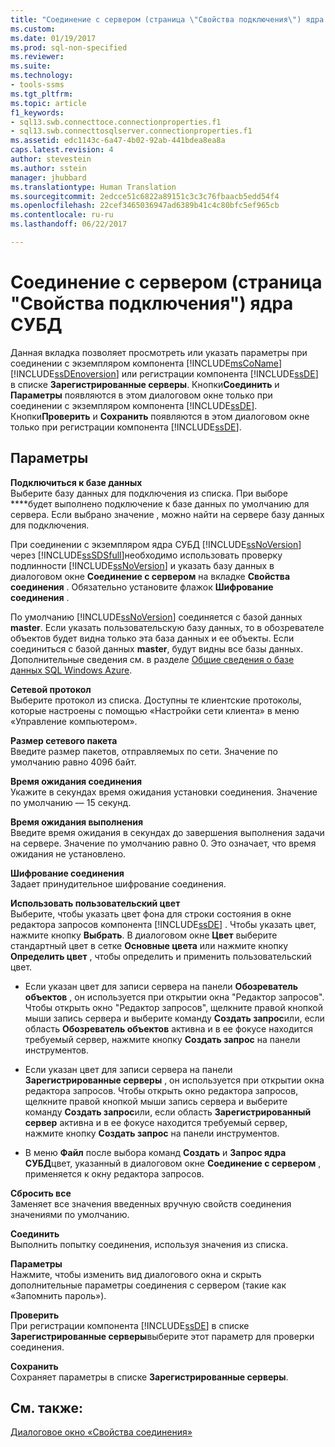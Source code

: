 ```yaml
---
title: "Соединение с сервером (страница \"Свойства подключения\") ядра СУБД | Документация Майкрософт"
ms.custom: 
ms.date: 01/19/2017
ms.prod: sql-non-specified
ms.reviewer: 
ms.suite: 
ms.technology:
- tools-ssms
ms.tgt_pltfrm: 
ms.topic: article
f1_keywords:
- sql13.swb.connecttoce.connectionproperties.f1
- sql13.swb.connecttosqlserver.connectionproperties.f1
ms.assetid: edc1143c-6a47-4b02-92ab-441bdea8ea8a
caps.latest.revision: 4
author: stevestein
ms.author: sstein
manager: jhubbard
ms.translationtype: Human Translation
ms.sourcegitcommit: 2edcce51c6822a89151c3c3c76fbaacb5edd54f4
ms.openlocfilehash: 22cef3465036947ad6389b41c4c80bfc5ef965cb
ms.contentlocale: ru-ru
ms.lasthandoff: 06/22/2017

---
```

# <a name="connect-to-server-connection-properties-page-database-engine"></a>Соединение с сервером (страница "Свойства подключения") ядра СУБД
Данная вкладка позволяет просмотреть или указать параметры при соединении с экземпляром компонента [!INCLUDE[msCoName](../../includes/msconame_md.md)] [!INCLUDE[ssDEnoversion](../../includes/ssdenoversion_md.md)] или регистрации компонента [!INCLUDE[ssDE](../../includes/ssde_md.md)] в списке **Зарегистрированные серверы**. Кнопки**Соединить** и **Параметры** появляются в этом диалоговом окне только при соединении с экземпляром компонента [!INCLUDE[ssDE](../../includes/ssde_md.md)]. Кнопки**Проверить** и **Сохранить** появляются в этом диалоговом окне только при регистрации компонента [!INCLUDE[ssDE](../../includes/ssde_md.md)].  
  
## <a name="options"></a>Параметры  
**Подключиться к базе данных**  
Выберите базу данных для подключения из списка. При выборе **<default>**будет выполнено подключение к базе данных по умолчанию для сервера. Если выбрано значение **<Browse server>**, можно найти на сервере базу данных для подключения.  
  
При соединении с экземпляром ядра СУБД [!INCLUDE[ssNoVersion](../../includes/ssnoversion_md.md)] через [!INCLUDE[ssSDSfull](../../includes/sssdsfull_md.md)]необходимо использовать проверку подлинности [!INCLUDE[ssNoVersion](../../includes/ssnoversion_md.md)] и указать базу данных в диалоговом окне **Соединение с сервером** на вкладке **Свойства соединения** . Обязательно установите флажок **Шифрование соединения** .  
  
По умолчанию [!INCLUDE[ssNoVersion](../../includes/ssnoversion_md.md)] соединяется с базой данных **master**. Если указать пользовательскую базу данных, то в обозревателе объектов будет видна только эта база данных и ее объекты. Если соединиться с базой данных **master**, будут видны все базы данных. Дополнительные сведения см. в разделе [Общие сведения о базе данных SQL Windows Azure](http://go.microsoft.com/fwlink/?LinkId=163948).  
  
**Сетевой протокол**  
Выберите протокол из списка. Доступны те клиентские протоколы, которые настроены с помощью «Настройки сети клиента» в меню «Управление компьютером».  
  
**Размер сетевого пакета**  
Введите размер пакетов, отправляемых по сети. Значение по умолчанию равно 4096 байт.  
  
**Время ожидания соединения**  
Укажите в секундах время ожидания установки соединения. Значение по умолчанию — 15 секунд.  
  
**Время ожидания выполнения**  
Введите время ожидания в секундах до завершения выполнения задачи на сервере. Значение по умолчанию равно 0. Это означает, что время ожидания не установлено.  
  
**Шифрование соединения**  
Задает принудительное шифрование соединения.  
  
**Использовать пользовательский цвет**  
Выберите, чтобы указать цвет фона для строки состояния в окне редактора запросов компонента [!INCLUDE[ssDE](../../includes/ssde_md.md)] . Чтобы указать цвет, нажмите кнопку **Выбрать**. В диалоговом окне **Цвет** выберите стандартный цвет в сетке **Основные цвета** или нажмите кнопку **Определить цвет** , чтобы определить и применить пользовательский цвет.  
  
-   Если указан цвет для записи сервера на панели **Обозреватель объектов** , он используется при открытии окна "Редактор запросов". Чтобы открыть окно "Редактор запросов", щелкните правой кнопкой мыши запись сервера и выберите команду **Создать запрос**или, если область **Обозреватель объектов** активна и в ее фокусе находится требуемый сервер, нажмите кнопку **Создать запрос** на панели инструментов.  
  
-   Если указан цвет для записи сервера на панели **Зарегистрированные серверы** , он используется при открытии окна редактора запросов. Чтобы открыть окно редактора запросов, щелкните правой кнопкой мыши запись сервера и выберите команду **Создать запрос**или, если область **Зарегистрированный сервер** активна и в ее фокусе находится требуемый сервер, нажмите кнопку **Создать запрос** на панели инструментов.  
  
-   В меню **Файл** после выбора команд **Создать** и **Запрос ядра СУБД**цвет, указанный в диалоговом окне **Соединение с сервером** , применяется к окну редактора запросов.  
  
**Сбросить все**  
Заменяет все значения введенных вручную свойств соединения значениями по умолчанию.  
  
**Соединить**  
Выполнить попытку соединения, используя значения из списка.  
  
**Параметры**  
Нажмите, чтобы изменить вид диалогового окна и скрыть дополнительные параметры соединения с сервером (такие как «Запомнить пароль»).  
  
**Проверить**  
При регистрации компонента [!INCLUDE[ssDE](../../includes/ssde_md.md)] в списке **Зарегистрированные серверы**выберите этот параметр для проверки соединения.  
  
**Сохранить**  
Сохраняет параметры в списке **Зарегистрированные серверы**.  
  
## <a name="see-also"></a>См. также:  
[Диалоговое окно «Свойства соединения»](../../ssms/f1-help/connection-properties-dialog-box.md)  
  

